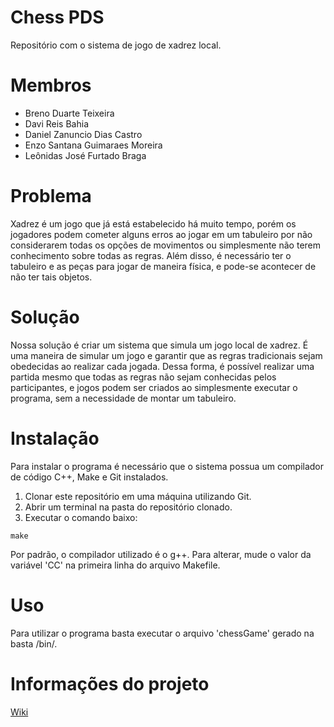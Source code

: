 # Chess PDS
Repositório com o sistema de jogo de xadrez local.

# Membros
* Breno Duarte Teixeira
* Davi Reis Bahia
* Daniel Zanuncio Dias Castro
* Enzo Santana Guimaraes Moreira
* Leônidas José Furtado Braga

# Problema
Xadrez é um jogo que já está estabelecido há muito tempo, porém os jogadores podem cometer alguns erros ao jogar em um tabuleiro por não considerarem todas os opções de movimentos ou simplesmente não terem conhecimento sobre todas as regras. Além disso, é necessário ter o tabuleiro e as peças para jogar de maneira física, e pode-se acontecer de não ter tais objetos.

# Solução
Nossa solução é criar um sistema que simula um jogo local de xadrez. É uma maneira de simular um jogo e garantir que as regras tradicionais sejam obedecidas ao realizar cada jogada. Dessa forma, é possível realizar uma partida mesmo que todas as regras não sejam conhecidas pelos participantes, e jogos podem ser criados ao simplesmente executar o programa, sem a necessidade de montar um tabuleiro.

# Instalação
Para instalar o programa é necessário que o sistema possua um compilador de código C++, Make e Git instalados.<br>
1. Clonar este repositório em uma máquina utilizando Git.
2. Abrir um terminal na pasta do repositório clonado.
3. Executar o comando baixo:
```
make 
```
Por padrão, o compilador utilizado é o g++. Para alterar, mude o valor da variável 'CC' na primeira linha do arquivo Makefile.

# Uso
Para utilizar o programa basta executar o arquivo 'chessGame' gerado na basta /bin/.

# Informações do projeto
[Wiki](https://github.com/pds-chess/chess/wiki)
